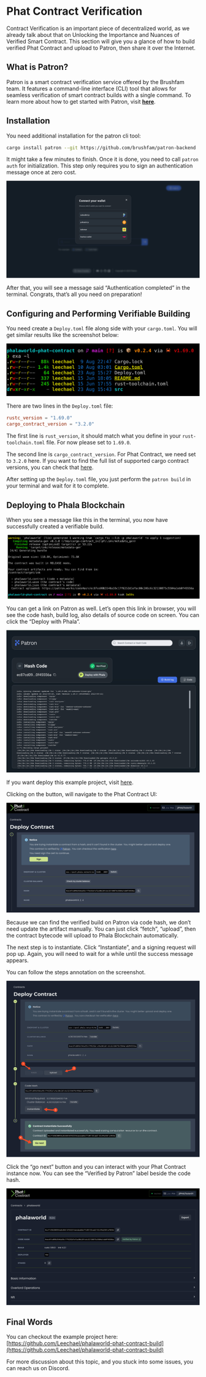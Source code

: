 # Phat Contract Verification

Contract Verification is an important piece of decentralized world, as we already talk about that on Unlocking the Importance and Nuances of Verified Smart Contract. This section will give you a glance of how to build verified Phat Contract and upload to Patron, then share it over the Internet.

## What is Patron?

Patron is a smart contract verification service offered by the Brushfam team. It features a command-line interface (CLI) tool that allows for seamless verification of smart contract builds with a single command. To learn more about how to get started with Patron, visit **[here](https://patron.works/getting-started)**.

## Installation

You need additional installation for the patron cli tool:

```bash
cargo install patron --git https://github.com/brushfam/patron-backend
```

It might take a few minutes to finish. Once it is done, you need to call `patron auth` for initialization. This step only requires you to sign an authentication message once at zero cost.

![Connect wallet for Patron](../../.gitbook/assets/verifiying-your-phat-contract-with-patron-01.jpg)

After that, you will see a message said “Authentication completed” in the terminal. Congrats, that’s all you need on preparation!

## Configuring and Performing Verifiable Building

You need create a `Deploy.toml` file along side with your `cargo.toml`. You will get similar results like the screenshot below:

![Folder structure for Phat Contract with Patron](../../.gitbook/assets/verifiying-your-phat-contract-with-patron-02.jpg)

There are two lines in the `Deploy.toml` file:

```toml
rustc_version = "1.69.0"
cargo_contract_version = "3.2.0"
```

The first line is `rust_version`, it should match what you define in your `rust-toolchain.toml` file. For now please set to `1.69.0`.

The second line is `cargo_contract_version`. For Phat Contract, we need set to `3.2.0` here. If you want to find the full list of supported cargo contract versions, you can check that [here](https://hub.docker.com/r/paritytech/contracts-verifiable/tags).

After setting up the `Deploy.toml` file, you just perform the `patron build` in your terminal and wait for it to complete.

## Deploying to Phala Blockchain

When you see a message like this in the terminal, you now have successfully created a verifiable build.

![Message when your Phat Contract compiled successfully on Patron](../../.gitbook/assets/verifiying-your-phat-contract-with-patron-03.jpg)

You can get a link on Patron as well. Let’s open this link in browser, you will see the code hash, build log, also details of source code on screen. You can click the “Deploy with Phala”.

![Example project on Patron](../../.gitbook/assets/verifiying-your-phat-contract-with-patron-04.jpg)

If you want deploy this example project, visit [here](https://patron.works/codeHash/ec87cd09b3546a55c17f6252d1efac00c201c6c32130875c5504a1eb0f45556a).

Clicking on the button, will navigate to the Phat Contract UI:

![The landing page when you deploy Phat Contract via Patron](../../.gitbook/assets/verifiying-your-phat-contract-with-patron-05.jpg)

Because we can find the verified build on Patron via code hash, we don’t need update the artifact manually. You can just click “fetch”, “upload”, then the contract bytecode will upload to Phala Blockchain automatically.

The next step is to instantiate. Click “Instantiate”, and a signing request will pop up. Again, you will need to wait for a while until the success message appears.

You can follow the steps annotation on the screenshot.

![Step guide of deploying Phat Contract](../../.gitbook/assets/verifiying-your-phat-contract-with-patron-06.jpg)

Click the “go next” button and you can interact with your Phat Contract instance now. You can see the “Verified by Patron” label beside the code hash.

![Sceenshot of Phat Contract Deploy successfully](../../.gitbook/assets/verifiying-your-phat-contract-with-patron-07.jpg)

## Final Words

You can checkout the example project here: [https://github.com/Leechael/phalaworld-phat-contract-build](https://github.com/Leechael/phalaworld-phat-contract-build)

For more discussion about this topic, and you stuck into some issues, you can reach us on Discord.
